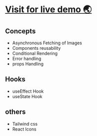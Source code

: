 # [Visit for live demo 🌏](https://reactimageslider-fetch.netlify.app/)
## Concepts
<ul>
<li>Asynchronous Fetching of Images </li>
<li>Components reusability </li>
<li>Conditional Rendering</li>
<li>Error handling</li>
<li>props Handling</li>
</ul>

## Hooks
<ul>
<li>useEffect Hook</li>
<li>useState Hook</li>

</ul>

## others
<ul>
<li>Tailwind css</li>
<li>React Icons</li>
</ul>
